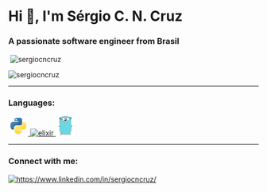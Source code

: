 <h1 align="left">Hi 👋, I'm Sérgio C. N. Cruz</h1>
<h3 align="left">A passionate software engineer from Brasil</h3>

<p>&nbsp;<img align="center" src="https://github-readme-stats.vercel.app/api?username=sergiocncruz&show_icons=true&locale=en&theme=dark" alt="sergiocncruz" /></p>

<p align="left"> <img src="https://komarev.com/ghpvc/?username=sergiocncruz&label=Profile%20views&color=0e75b6&style=flat" alt="sergiocncruz" /> </p>


<hr>
<h3 align="left">Languages:</h3>
<p align="left"> 
<a href="https://www.python.org" target="_blank"> 
<img src="https://raw.githubusercontent.com/devicons/devicon/master/icons/python/python-original.svg" alt="python" width="40" height="40"/> 
</a>
<a href="https://elixir-lang.org" target="_blank"> <img src="https://www.vectorlogo.zone/logos/elixir-lang/elixir-lang-icon.svg" alt="elixir" width="40" height="40"/> </a> 
 <a href="https://golang.org" target="_blank"> <img src="https://raw.githubusercontent.com/devicons/devicon/master/icons/go/go-original.svg" alt="go" width="40" height="40"/> </a>
 </p>

<hr>

<h3 align="left">Connect with me:</h3>
<p align="left">
<a href="https://linkedin.com/in/https://www.linkedin.com/in/sergiocncruz/" target="blank"><img align="center" src="https://raw.githubusercontent.com/rahuldkjain/github-profile-readme-generator/master/src/images/icons/Social/linked-in-alt.svg" alt="https://www.linkedin.com/in/sergiocncruz/" height="30" width="40" /></a>
</p>
